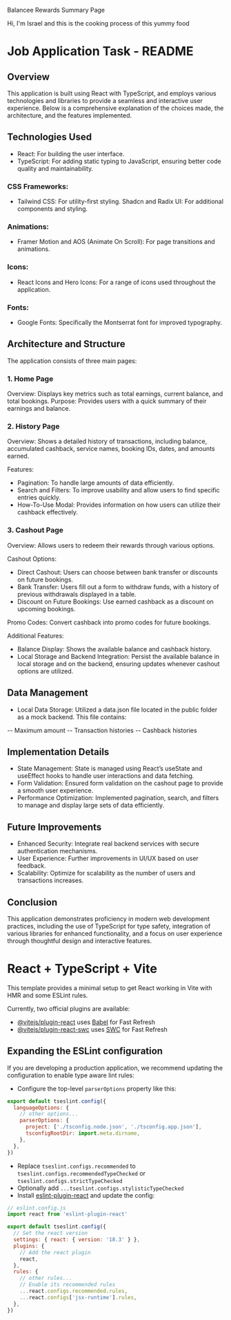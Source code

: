 Balancee Rewards Summary Page

Hi, I'm Israel and this is the cooking process of this yummy food



# Job Application Task - README

## Overview

This application is built using React with TypeScript, and employs various technologies and libraries to provide a seamless and interactive user experience. Below is a comprehensive explanation of the choices made, the architecture, and the features implemented.

## Technologies Used

- React: For building the user interface.
- TypeScript: For adding static typing to JavaScript, ensuring better code quality and maintainability.

### CSS Frameworks:

- Tailwind CSS: For utility-first styling.
Shadcn and Radix UI: For additional components and styling.

### Animations:

- Framer Motion and AOS (Animate On Scroll): For page transitions and animations.

### Icons:

- React Icons and Hero Icons: For a range of icons used throughout the application.

### Fonts:

- Google Fonts: Specifically the Montserrat font for improved typography.


## Architecture and Structure
The application consists of three main pages:

###  1. Home Page

Overview: Displays key metrics such as total earnings, current balance, and total bookings.
Purpose: Provides users with a quick summary of their earnings and balance.


### 2. History Page

Overview: Shows a detailed history of transactions, including balance, accumulated cashback, service names, booking IDs, dates, and amounts earned.

Features:

- Pagination: To handle large amounts of data efficiently.
- Search and Filters: To improve usability and allow users to find specific entries quickly.
- How-To-Use Modal: Provides information on how users can utilize their cashback effectively.


### 3. Cashout Page

Overview: Allows users to redeem their rewards through various options.

Cashout Options:

- Direct Cashout: Users can choose between bank transfer or discounts on future bookings.
- Bank Transfer: Users fill out a form to withdraw funds, with a history of previous withdrawals displayed in a table.
- Discount on Future Bookings: Use earned cashback as a discount on upcoming bookings.

Promo Codes: Convert cashback into promo codes for future bookings.


Additional Features:

- Balance Display: Shows the available balance and cashback history.
- Local Storage and Backend Integration: Persist the available balance in local storage and on the backend, ensuring updates whenever cashout options are utilized.



## Data Management
- Local Data Storage: Utilized a data.json file located in the public folder as a mock backend. This file contains:

-- Maximum amount
-- Transaction histories
-- Cashback histories



## Implementation Details
- State Management: State is managed using React’s useState and useEffect hooks to handle user interactions and data fetching.
- Form Validation: Ensured form validation on the cashout page to provide a smooth user experience.
- Performance Optimization: Implemented pagination, search, and filters to manage and display large sets of data efficiently.



## Future Improvements
- Enhanced Security: Integrate real backend services with secure authentication mechanisms.
- User Experience: Further improvements in UI/UX based on user feedback.
- Scalability: Optimize for scalability as the number of users and transactions increases.



## Conclusion

This application demonstrates proficiency in modern web development practices, including the use of TypeScript for type safety, integration of various libraries for enhanced functionality, and a focus on user experience through thoughtful design and interactive features.


# React + TypeScript + Vite

This template provides a minimal setup to get React working in Vite with HMR and some ESLint rules.

Currently, two official plugins are available:

- [@vitejs/plugin-react](https://github.com/vitejs/vite-plugin-react/blob/main/packages/plugin-react/README.md) uses [Babel](https://babeljs.io/) for Fast Refresh
- [@vitejs/plugin-react-swc](https://github.com/vitejs/vite-plugin-react-swc) uses [SWC](https://swc.rs/) for Fast Refresh

## Expanding the ESLint configuration

If you are developing a production application, we recommend updating the configuration to enable type aware lint rules:

- Configure the top-level `parserOptions` property like this:

```js
export default tseslint.config({
  languageOptions: {
    // other options...
    parserOptions: {
      project: ['./tsconfig.node.json', './tsconfig.app.json'],
      tsconfigRootDir: import.meta.dirname,
    },
  },
})
```

- Replace `tseslint.configs.recommended` to `tseslint.configs.recommendedTypeChecked` or `tseslint.configs.strictTypeChecked`
- Optionally add `...tseslint.configs.stylisticTypeChecked`
- Install [eslint-plugin-react](https://github.com/jsx-eslint/eslint-plugin-react) and update the config:

```js
// eslint.config.js
import react from 'eslint-plugin-react'

export default tseslint.config({
  // Set the react version
  settings: { react: { version: '18.3' } },
  plugins: {
    // Add the react plugin
    react,
  },
  rules: {
    // other rules...
    // Enable its recommended rules
    ...react.configs.recommended.rules,
    ...react.configs['jsx-runtime'].rules,
  },
})
```
